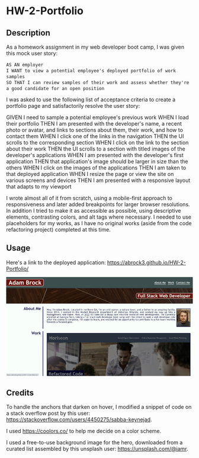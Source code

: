 # HW-2-Portfolio

## Description

As a homework assignment in my web developer boot camp, I was given this mock user story:
```
AS AN employer
I WANT to view a potential employee's deployed portfolio of work samples
SO THAT I can review samples of their work and assess whether they're a good candidate for an open position
```

I was asked to use the following list of acceptance criteria to create a portfolio page and satisfactorily resolve the user story:

GIVEN I need to sample a potential employee's previous work
WHEN I load their portfolio
THEN I am presented with the developer's name, a recent photo or avatar, and links to sections about them, their work, and how to contact them
WHEN I click one of the links in the navigation
THEN the UI scrolls to the corresponding section
WHEN I click on the link to the section about their work
THEN the UI scrolls to a section with titled images of the developer's applications
WHEN I am presented with the developer's first application
THEN that application's image should be larger in size than the others
WHEN I click on the images of the applications
THEN I am taken to that deployed application
WHEN I resize the page or view the site on various screens and devices
THEN I am presented with a responsive layout that adapts to my viewport

I wrote almost all of it from scratch, using a mobile-first approach to responsiveness and later added breakpoints for larger browser resolutions. In addition I tried to make it as accessible as possible, using descriptive elements, contrasting colors, and alt tags where necessary. I needed to use placeholders for my works, as I have no original works (aside from the code refactoring project) completed at this time. 

## Usage

Here's a link to the deployed application: https://abrock3.github.io/HW-2-Portfolio/

![Screenshot](./assets/images/screenshot.jpg?raw=true "Screenshot")

## Credits

To handle the anchors that darken on hover, I modified a snippet of code on a stack overflow post by this user: https://stackoverflow.com/users/4450275/sabba-keynejad.

I used https://coolors.co/ to help me decide on a color scheme.

I used a free-to-use background image for the hero, downloaded from a curated list assembled by this unsplash user: https://unsplash.com/@iamr.
